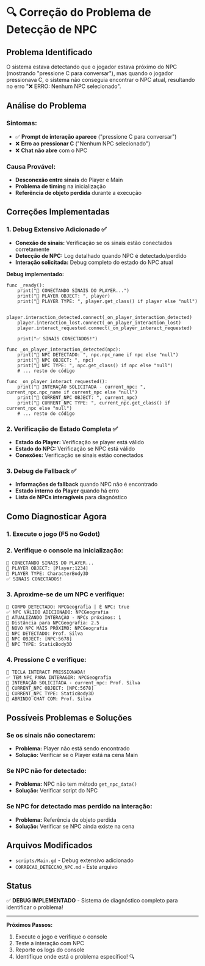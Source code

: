 # 🔍 Correção do Problema de Detecção de NPC

## Problema Identificado

O sistema estava detectando que o jogador estava próximo do NPC (mostrando "pressione C para conversar"), mas quando o jogador pressionava C, o sistema não conseguia encontrar o NPC atual, resultando no erro "❌ ERRO: Nenhum NPC selecionado".

## Análise do Problema

### **Sintomas:**

- ✅ **Prompt de interação aparece** ("pressione C para conversar")
- ❌ **Erro ao pressionar C** ("Nenhum NPC selecionado")
- ❌ **Chat não abre** com o NPC

### **Causa Provável:**

- **Desconexão entre sinais** do Player e Main
- **Problema de timing** na inicialização
- **Referência de objeto perdida** durante a execução

## Correções Implementadas

### 1. **Debug Extensivo Adicionado** ✅

- **Conexão de sinais:** Verificação se os sinais estão conectados corretamente
- **Detecção de NPC:** Log detalhado quando NPC é detectado/perdido
- **Interação solicitada:** Debug completo do estado do NPC atual

**Debug implementado:**

```gdscript
func _ready():
    print("🔗 CONECTANDO SINAIS DO PLAYER...")
    print("🔗 PLAYER OBJECT: ", player)
    print("🔗 PLAYER TYPE: ", player.get_class() if player else "null")

    player.interaction_detected.connect(_on_player_interaction_detected)
    player.interaction_lost.connect(_on_player_interaction_lost)
    player.interact_requested.connect(_on_player_interact_requested)

    print("✅ SINAIS CONECTADOS!")

func _on_player_interaction_detected(npc):
    print("🎯 NPC DETECTADO: ", npc.npc_name if npc else "null")
    print("🎯 NPC OBJECT: ", npc)
    print("🎯 NPC TYPE: ", npc.get_class() if npc else "null")
    # ... resto do código

func _on_player_interact_requested():
    print("🤝 INTERAÇÃO SOLICITADA - current_npc: ", current_npc.npc_name if current_npc else "null")
    print("🤝 CURRENT_NPC OBJECT: ", current_npc)
    print("🤝 CURRENT_NPC TYPE: ", current_npc.get_class() if current_npc else "null")
    # ... resto do código
```

### 2. **Verificação de Estado Completa** ✅

- **Estado do Player:** Verificação se player está válido
- **Estado do NPC:** Verificação se NPC está válido
- **Conexões:** Verificação se sinais estão conectados

### 3. **Debug de Fallback** ✅

- **Informações de fallback** quando NPC não é encontrado
- **Estado interno do Player** quando há erro
- **Lista de NPCs interagíveis** para diagnóstico

## Como Diagnosticar Agora

### **1. Execute o jogo** (F5 no Godot)

### **2. Verifique o console na inicialização:**

```
🔗 CONECTANDO SINAIS DO PLAYER...
🔗 PLAYER OBJECT: [Player:1234]
🔗 PLAYER TYPE: CharacterBody3D
✅ SINAIS CONECTADOS!
```

### **3. Aproxime-se de um NPC e verifique:**

```
👤 CORPO DETECTADO: NPCGeografia | É NPC: true
✅ NPC VÁLIDO ADICIONADO: NPCGeografia
🔄 ATUALIZANDO INTERAÇÃO - NPCs próximos: 1
📏 Distância para NPCGeografia: 2.5
🎯 NOVO NPC MAIS PRÓXIMO: NPCGeografia
🎯 NPC DETECTADO: Prof. Silva
🎯 NPC OBJECT: [NPC:5678]
🎯 NPC TYPE: StaticBody3D
```

### **4. Pressione C e verifique:**

```
🔴 TECLA INTERACT PRESSIONADA!
✅ TEM NPC PARA INTERAGIR: NPCGeografia
🤝 INTERAÇÃO SOLICITADA - current_npc: Prof. Silva
🤝 CURRENT_NPC OBJECT: [NPC:5678]
🤝 CURRENT_NPC TYPE: StaticBody3D
💬 ABRINDO CHAT COM: Prof. Silva
```

## Possíveis Problemas e Soluções

### **Se os sinais não conectarem:**

- **Problema:** Player não está sendo encontrado
- **Solução:** Verificar se o Player está na cena Main

### **Se NPC não for detectado:**

- **Problema:** NPC não tem método `get_npc_data()`
- **Solução:** Verificar script do NPC

### **Se NPC for detectado mas perdido na interação:**

- **Problema:** Referência de objeto perdida
- **Solução:** Verificar se NPC ainda existe na cena

## Arquivos Modificados

- `scripts/Main.gd` - Debug extensivo adicionado
- `CORRECAO_DETECCAO_NPC.md` - Este arquivo

## Status

✅ **DEBUG IMPLEMENTADO** - Sistema de diagnóstico completo para identificar o problema!

---

**Próximos Passos:**

1. Execute o jogo e verifique o console
2. Teste a interação com NPC
3. Reporte os logs do console
4. Identifique onde está o problema específico! 🔍
